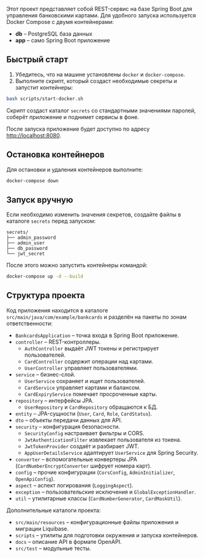 Этот проект представляет собой REST-сервис на базе Spring Boot для управления банковскими картами. Для удобного запуска используется Docker Compose c двумя контейнерами:

* **db** – PostgreSQL база данных
* **app** – само Spring Boot приложение

## Быстрый старт

1. Убедитесь, что на машине установлены `docker` и `docker-compose`.
2. Выполните скрипт, который создаст необходимые секреты и запустит контейнеры:

```bash
bash scripts/start-docker.sh
```

Скрипт создаст каталог `secrets` со стандартными значениями паролей, соберёт приложение и поднимет сервисы в фоне.

После запуска приложение будет доступно по адресу [http://localhost:8080](http://localhost:8080).

## Остановка контейнеров

Для остановки и удаления контейнеров выполните:

```bash
docker-compose down
```

## Запуск вручную

Если необходимо изменить значения секретов, создайте файлы в каталоге `secrets` перед запуском:

```
secrets/
├── admin_password
├── admin_user
├── db_password
└── jwt_secret
```

После этого можно запустить контейнеры командой:

```bash
docker-compose up -d --build
```

## Структура проекта

Код приложения находится в каталоге `src/main/java/com/example/bankcards` и разделён на пакеты по зонам ответственности:

- `BankcardsApplication` – точка входа в Spring Boot приложение.
- `controller` – REST-контроллеры.
    - `AuthController` выдаёт JWT токены и регистрирует пользователей.
    - `CardController` содержит операции над картами.
    - `UserController` управляет пользователями.
- `service` – бизнес-слой.
    - `UserService` сохраняет и ищет пользователей.
    - `CardService` управляет картами и балансом.
    - `CardExpiryService` помечает просроченные карты.
- `repository` – интерфейсы JPA.
    - `UserRepository` и `CardRepository` обращаются к БД.
- `entity` – JPA-сущности (`User`, `Card`, `Role`, `CardStatus`).
- `dto` – объекты передачи данных для API.
- `security` – конфигурация безопасности.
    - `SecurityConfig` настраивает фильтры и CORS.
    - `JwtAuthenticationFilter` извлекает пользователя из токена.
    - `JwtTokenProvider` создаёт и разбирает JWT.
    - `AppUserDetailsService` адаптирует `UserService` для Spring Security.
- `converter` – вспомогательные конвертеры JPA (`CardNumberEncryptConverter` шифрует номера карт).
- `config` – прочие конфигурации (`CorsConfig`, `AdminInitializer`, `OpenApiConfig`).
- `aspect` – аспект логирования (`LoggingAspect`).
- `exception` – пользовательские исключения и `GlobalExceptionHandler`.
- `util` – утилитарные классы (`CardNumberGenerator`, `CardMaskUtil`).

Дополнительные каталоги проекта:

- `src/main/resources` – конфигурационные файлы приложения и миграции Liquibase.
- `scripts` – утилиты для подготовки окружения и запуска контейнеров.
- `docs` – описание API в формате OpenAPI.
- `src/test` – модульные тесты.